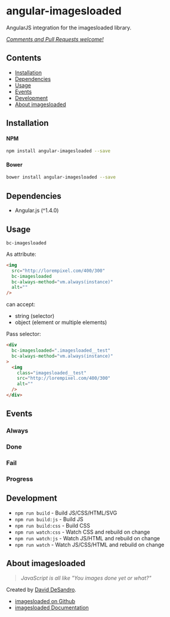 # angular-imagesloaded

AngularJS integration for the imagesloaded library.

_[Comments and Pull Requests welcome!][issues]_


## Contents

- [Installation](#installation)
- [Dependencies](#dependencies)
- [Usage](#usage)
- [Events](#events)
- [Development](#development)
- [About imagesloaded](#about-imagesloaded)



## Installation

#### NPM
```bash
npm install angular-imagesloaded --save
```

#### Bower
```bash
bower install angular-imagesloaded --save
```

## Dependencies

- Angular.js (^1.4.0)


## Usage

`bc-imagesloaded`

As attribute:

```html
<img
  src="http://lorempixel.com/400/300"
  bc-imagesloaded
  bc-always-method="vm.always(instance)"
  alt=""
/>
```

can accept:

- string (selector)
- object (element or multiple elements)


Pass selector:

```html
<div
  bc-imagesloaded=".imagesloaded__test"
  bc-always-method="vm.always(instance)"
>
  <img
    class="imagesloaded__test"
    src="http://lorempixel.com/400/300"
    alt=""
  />
</div>
```


## Events


### Always


### Done


### Fail


### Progress



## Development

- `npm run build` - Build JS/CSS/HTML/SVG
- `npm run build:js` - Build JS
- `npm run build:css` - Build CSS
- `npm run watch:css` - Watch CSS and rebuild on change
- `npm run watch:js` - Watch JS/HTML and rebuild on change
- `npm run watch` - Watch JS/CSS/HTML and rebuild on change



## About imagesloaded

> _JavaScript is all like "You images done yet or what?"_

Created by [David DeSandro][desandro].

- [imagesloaded on Github][il_github]
- [imagesloaded Documentation][il_docs]





[issues]: https://github.com/benjamincharity/angular-imagesloaded/issues

[il_github]: https://github.com/desandro/imagesloaded
[il_docs]: http://imagesloaded.desandro.com/
[desandro]: http://desandro.com/

